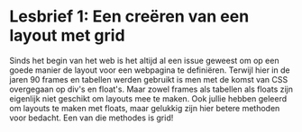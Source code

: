 # Lesbrief 1: Een creëren van een layout met grid

Sinds het begin van het web is het altijd al een issue geweest om op een goede manier de layout voor een webpagina te definiëren. Terwijl hier in de jaren 90 frames en tabellen werden gebruikt is men met de komst van CSS overgegaan op div's en float's. Maar zowel frames als tabellen als floats zijn eigenlijk niet geschikt om layouts mee te maken. Ook jullie hebben geleerd om layouts te maken met floats, maar gelukkig zijn hier betere methoden voor bedacht. Een van die methodes is grid!

[](codepen://hakanakkas/VybmOB?height=800&theme=0)
